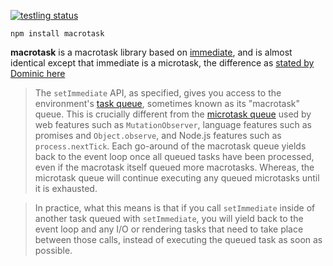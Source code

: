 [![testling status](https://ci.testling.com/calvinmetcalf/macrotask.png)](https://ci.testling.com/calvinmetcalf/macrotask)

`npm install macrotask`

**macrotask** is a macrotask library based on [immediate][], and is almost identical except that immediate is a microtask, the difference as [stated by Dominic here][ref]

> The `setImmediate` API, as specified, gives you access to the environment's [task queue][], sometimes known as its "macrotask" queue. This is crucially different from the [microtask queue][] used by web features such as `MutationObserver`, language features such as promises and `Object.observe`, and Node.js features such as `process.nextTick`. Each go-around of the macrotask queue yields back to the event loop once all queued tasks have been processed, even if the macrotask itself queued more macrotasks. Whereas, the microtask queue will continue executing any queued microtasks until it is exhausted.

> In practice, what this means is that if you call `setImmediate` inside of another task queued with `setImmediate`, you will yield back to the event loop and any I/O or rendering tasks that need to take place between those calls, instead of executing the queued task as soon as possible.

[immediate]: https://github.com/calvinmetcalf/immediate
[ref]: https://github.com/YuzuJS/setImmediate#macrotasks-and-microtasks
[task queue]: http://www.whatwg.org/specs/web-apps/current-work/multipage/webappapis.html#task-queue
[microtask queue]: http://www.whatwg.org/specs/web-apps/current-work/multipage/webappapis.html#perform-a-microtask-checkpoint